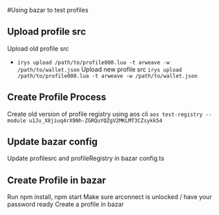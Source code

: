 


#Using bazar to test profiles


## Upload profile src
Upload old profile src
- `irys upload /path/to/profile000.lua
  -t arweave -w /path/to/wallet.json`
Upload new profile src
  `irys upload /path/to/profile000.lua
  -t arweave -w /path/to/wallet.json`


## Create Profile Process
Create old version of profile registry using aos cli
 `aos test-registry --module u1Ju_X8jiuq4rX9Nh-ZGRQuYQZgV2MKLMT3CZsykk54`

## Update bazar config
Update profilesrc and profileRegistry in bazar config.ts

## Create Profile in bazar
Run npm install, npm start
Make sure arconnect is unlocked / have your password ready
Create a profile in bazar



